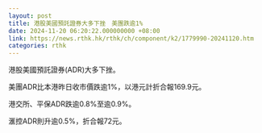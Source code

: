 ```yaml
---
layout: post
title: 港股美國預託證券大多下挫　美團跌逾1%
date: 2024-11-20 06:20:22.000000000 +08:00
link: https://news.rthk.hk/rthk/ch/component/k2/1779990-20241120.htm
categories: rthk
---
```


港股美國預託證券(ADR)大多下挫。

美團ADR比本港昨日收市價跌逾1%，以港元計折合報169.9元。

港交所、平保ADR跌逾0.8%至逾0.9%。

滙控ADR則升逾0.5%，折合報72元。
